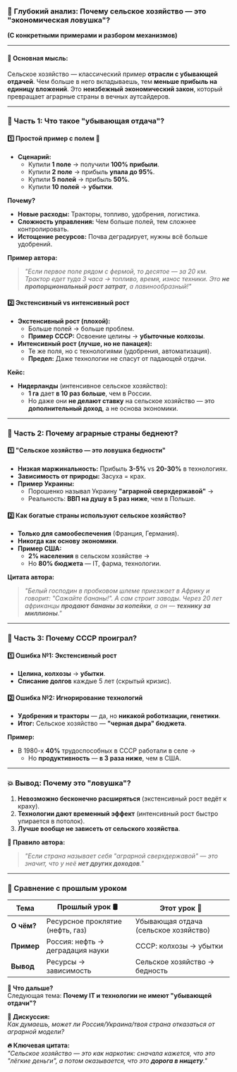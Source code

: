 ### 🚀 **Глубокий анализ: Почему сельское хозяйство — это "экономическая ловушка"?**  
**(С конкретными примерами и разбором механизмов)**  

---

#### **🔴 Основная мысль:**  
Сельское хозяйство — классический пример **отрасли с убывающей отдачей**. Чем больше в него вкладываешь, тем **меньше прибыль на единицу вложений**. Это **неизбежный экономический закон**, который превращает аграрные страны в вечных аутсайдеров.  

---

### **📌 Часть 1: Что такое "убывающая отдача"?**  
#### **1️⃣ Простой пример с полем 🌾**  
- **Сценарий:**  
  - Купили **1 поле** → получили **100% прибыли**.  
  - Купили **2 поле** → прибыль **упала до 95%**.  
  - Купили **5 полей** → прибыль **50%**.  
  - Купили **10 полей** → **убытки**.  

**Почему?**  
- **Новые расходы:** Тракторы, топливо, удобрения, логистика.  
- **Сложность управления:** Чем больше полей, тем сложнее контролировать.  
- **Истощение ресурсов:** Почва деградирует, нужны всё больше удобрений.  

**Пример автора:**  
> *"Если первое поле рядом с фермой, то десятое — за 20 км. Трактор едет туда 3 часа → топливо, время, износ техники. Это **не пропорциональный рост затрат**, а лавинообразный!"*  

#### **2️⃣ Экстенсивный vs интенсивный рост**  
- **Экстенсивный рост (плохой):**  
  - Больше полей → больше проблем.  
  - **Пример СССР:** Освоение целины → **убыточные колхозы**.  
- **Интенсивный рост (лучше, но не панацея):**  
  - Те же поля, но с технологиями (удобрения, автоматизация).  
  - **Предел:** Даже технологии не спасут от падающей отдачи.  

**Кейс:**  
- **Нидерланды** (интенсивное сельское хозяйство):  
  - **1 га** дает **в 10 раз больше**, чем в России.  
  - Но даже они **не делают ставку** на сельское хозяйство — это **дополнительный доход**, а не основа экономики.  

---

### **📌 Часть 2: Почему аграрные страны беднеют?**  
#### **1️⃣ "Сельское хозяйство — это ловушка бедности"**  
- **Низкая маржинальность:** Прибыль **3-5%** vs **20-30%** в технологиях.  
- **Зависимость от природы:** Засуха = крах.  
- **Пример Украины:**  
  - Порошенко называл Украину **"аграрной сверхдержавой"** →  
  - Реальность: **ВВП на душу в 5 раз ниже**, чем в Польше.  

#### **2️⃣ Как богатые страны используют сельское хозяйство?**  
- **Только для самообеспечения** (Франция, Германия).  
- **Никогда как основу экономики**.  
- **Пример США:**  
  - **2% населения** в сельском хозяйстве →  
  - Но **80% бюджета** — IT, фарма, технологии.  

**Цитата автора:**  
> *"Белый господин в пробковом шлеме приезжает в Африку и говорит: *"Сажайте бананы!"*. А сам строит заводы. Через 20 лет африканцы **продают бананы за копейки**, а он — **технику за миллионы**."*  

---

### **📌 Часть 3: Почему СССР проиграл?**  
#### **1️⃣ Ошибка №1: Экстенсивный рост**  
- **Целина, колхозы** → **убытки**.  
- **Списание долгов** каждые 5 лет (скрытый кризис).  

#### **2️⃣ Ошибка №2: Игнорирование технологий**  
- **Удобрения и тракторы** — да, но **никакой роботизации, генетики**.  
- **Итог:** Сельское хозяйство — **"черная дыра" бюджета**.  

**Пример:**  
- В 1980-х **40%** трудоспособных в СССР работали в селе →  
  - Но **продуктивность** — **в 3 раза ниже**, чем в США.  

---

### **💥 Вывод: Почему это "ловушка"?**  
1. **Невозможно бесконечно расширяться** (экстенсивный рост ведёт к краху).  
2. **Технологии дают временный эффект** (интенсивный рост быстро упирается в потолок).  
3. **Лучше вообще не зависеть от сельского хозяйства**.  

**🔴 Правило автора:**  
> *"Если страна называет себя "аграрной сверхдержавой" — это значит, что у неё **нет других доходов**."*  

---

### **📌 Сравнение с прошлым уроком**  
| Тема | Прошлый урок 🛢️ | Этот урок 🌾 |  
|------|----------------|-------------|  
| **О чём?** | Ресурсное проклятие (нефть, газ) | Убывающая отдача (сельское хозяйство) |  
| **Пример** | Россия: нефть → деградация науки | СССР: колхозы → убытки |  
| **Вывод** | Ресурсы → зависимость | Сельское хозяйство → бедность |  

**🔮 Что дальше?**  
Следующая тема: **Почему IT и технологии не имеют "убывающей отдачи"?**  

**📢 Дискуссия:**  
*Как думаешь, может ли Россия/Украина/твоя страна отказаться от аграрной модели?*  

**🔥 Ключевая цитата:**  
*"Сельское хозяйство — это как наркотик: сначала кажется, что это "лёгкие деньги", а потом оказывается, что это **дорога в нищету**."*